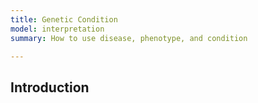 ```yaml
---
title: Genetic Condition
model: interpretation
summary: How to use disease, phenotype, and condition

---
```


Introduction
------------

